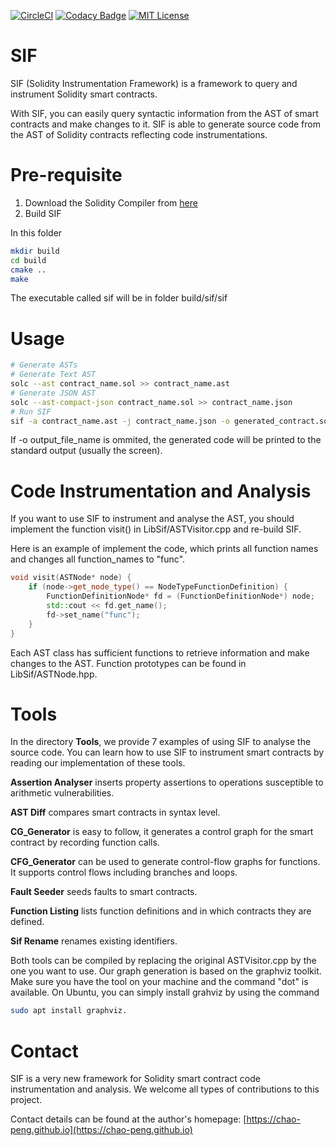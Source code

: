 [![CircleCI](https://circleci.com/gh/chao-peng/SIF.svg?style=svg)](https://circleci.com/gh/chao-peng/SIF)
[![Codacy Badge](https://api.codacy.com/project/badge/Grade/32646ea4bd9d4d54a743cba33acb33ec)](https://www.codacy.com/app/chao-peng/SIF?utm_source=github.com&amp;utm_medium=referral&amp;utm_content=chao-peng/SIF&amp;utm_campaign=Badge_Grade)
[![MIT License](https://img.shields.io/github/license/chao-peng/sif)](https://raw.githubusercontent.com/chao-peng/SIF/master/LICENSE)

# SIF
SIF (Solidity Instrumentation Framework) is a framework to query and instrument Solidity smart contracts.

With SIF, you can easily query syntactic information from the AST of smart contracts and make changes to it. SIF is able to generate source code from the AST of Solidity contracts reflecting code instrumentations.

# Pre-requisite

1. Download the Solidity Compiler from [here](https://github.com/ethereum/solidity/releases/tag/v0.4.25)
2. Build SIF

In this folder
```bash
mkdir build
cd build
cmake ..
make
```

The executable called sif will be in folder build/sif/sif

# Usage

```bash
# Generate ASTs 
# Generate Text AST
solc --ast contract_name.sol >> contract_name.ast
# Generate JSON AST
solc --ast-compact-json contract_name.sol >> contract_name.json
# Run SIF
sif -a contract_name.ast -j contract_name.json -o generated_contract.sol
```

If -o output_file_name is ommited, the generated code will be printed to the standard output (usually the screen).

# Code Instrumentation and Analysis

If you want to use SIF to instrument and analyse the AST, you should implement the function visit() in LibSif/ASTVisitor.cpp and re-build SIF.

Here is an example of implement the code, which prints all function names and changes all function_names to "func".

```c++
void visit(ASTNode* node) {
    if (node->get_node_type() == NodeTypeFunctionDefinition) {
        FunctionDefinitionNode* fd = (FunctionDefinitionNode*) node;
        std::cout << fd.get_name();
        fd->set_name("func");
    }
}
```

Each AST class has sufficient functions to retrieve information and make changes to the AST. Function prototypes can be found in LibSif/ASTNode.hpp.

# Tools

In the directory **Tools**, we provide 7 examples of using SIF to analyse the source code. You can learn how to use SIF to instrument smart contracts by reading our implementation of these tools.

**Assertion Analyser** inserts property assertions to operations susceptible to arithmetic vulnerabilities.

**AST Diff** compares smart contracts in syntax level.

**CG_Generator** is easy to follow, it generates a control graph for the smart contract by recording function calls.

**CFG_Generator** can be used to generate control-flow graphs for functions. It supports control flows including branches and loops.

**Fault Seeder** seeds faults to smart contracts.

**Function Listing** lists function definitions and in which contracts they are defined.

**Sif Rename** renames existing identifiers.

Both tools can be compiled by replacing the original ASTVisitor.cpp by the one you want to use. Our graph generation is based on the graphviz toolkit. Make sure you have the tool on your machine and the command "dot" is available. On Ubuntu, you can simply install grahviz by using the command
```bash
sudo apt install graphviz.
```

# Contact 

SIF is a very new framework for Solidity smart contract code instrumentation and analysis. We welcome all types of contributions to this project.

Contact details can be found at the author's homepage: [https://chao-peng.github.io](https://chao-peng.github.io)
